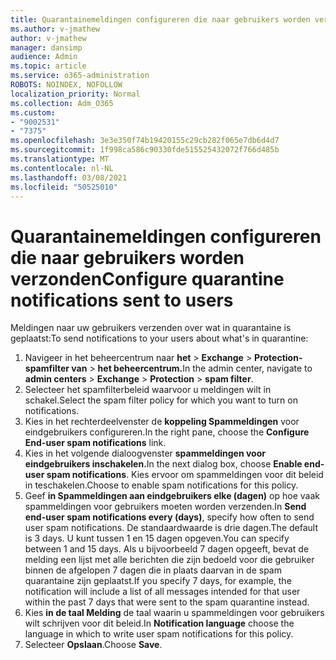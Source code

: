 ```yaml
---
title: Quarantainemeldingen configureren die naar gebruikers worden verzonden
ms.author: v-jmathew
author: v-jmathew
manager: dansimp
audience: Admin
ms.topic: article
ms.service: o365-administration
ROBOTS: NOINDEX, NOFOLLOW
localization_priority: Normal
ms.collection: Adm_O365
ms.custom:
- "9002531"
- "7375"
ms.openlocfilehash: 3e3e350f74b19420155c29cb282f065e7db6d4d7
ms.sourcegitcommit: 1f998ca586c90330fde515525432072f766d485b
ms.translationtype: MT
ms.contentlocale: nl-NL
ms.lasthandoff: 03/08/2021
ms.locfileid: "50525010"
---
```

# <a name="configure-quarantine-notifications-sent-to-users"></a><span data-ttu-id="f736e-102">Quarantainemeldingen configureren die naar gebruikers worden verzonden</span><span class="sxs-lookup"><span data-stu-id="f736e-102">Configure quarantine notifications sent to users</span></span>

<span data-ttu-id="f736e-103">Meldingen naar uw gebruikers verzenden over wat in quarantaine is geplaatst:</span><span class="sxs-lookup"><span data-stu-id="f736e-103">To send notifications to your users about what's in quarantine:</span></span>

1. <span data-ttu-id="f736e-104">Navigeer in het beheercentrum naar **het**  >  **Exchange**  >  **Protection-spamfilter van**  >  **het beheercentrum.**</span><span class="sxs-lookup"><span data-stu-id="f736e-104">In the admin center, navigate to **admin centers** > **Exchange** > **Protection** > **spam filter**.</span></span>
2. <span data-ttu-id="f736e-105">Selecteer het spamfilterbeleid waarvoor u meldingen wilt in schakel.</span><span class="sxs-lookup"><span data-stu-id="f736e-105">Select the spam filter policy for which you want to turn on notifications.</span></span>
3. <span data-ttu-id="f736e-106">Kies in het rechterdeelvenster de **koppeling Spammeldingen** voor eindgebruikers configureren.</span><span class="sxs-lookup"><span data-stu-id="f736e-106">In the right pane, choose the **Configure End-user spam notifications** link.</span></span>
4. <span data-ttu-id="f736e-107">Kies in het volgende dialoogvenster **spammeldingen voor eindgebruikers inschakelen.**</span><span class="sxs-lookup"><span data-stu-id="f736e-107">In the next dialog box, choose **Enable end-user spam notifications**.</span></span> <span data-ttu-id="f736e-108">Kies ervoor om spammeldingen voor dit beleid in teschakelen.</span><span class="sxs-lookup"><span data-stu-id="f736e-108">Choose to enable spam notifications for this policy.</span></span>
5. <span data-ttu-id="f736e-109">Geef **in Spammeldingen aan eindgebruikers elke (dagen)** op hoe vaak spammeldingen voor gebruikers moeten worden verzenden.</span><span class="sxs-lookup"><span data-stu-id="f736e-109">In **Send end-user spam notifications every (days)**, specify how often to send user spam notifications.</span></span> <span data-ttu-id="f736e-110">De standaardwaarde is drie dagen.</span><span class="sxs-lookup"><span data-stu-id="f736e-110">The default is 3 days.</span></span> <span data-ttu-id="f736e-111">U kunt tussen 1 en 15 dagen opgeven.</span><span class="sxs-lookup"><span data-stu-id="f736e-111">You can specify between 1 and 15 days.</span></span> <span data-ttu-id="f736e-112">Als u bijvoorbeeld 7 dagen opgeeft, bevat de melding een lijst met alle berichten die zijn bedoeld voor die gebruiker binnen de afgelopen 7 dagen die in plaats daarvan in de spam quarantaine zijn geplaatst.</span><span class="sxs-lookup"><span data-stu-id="f736e-112">If you specify 7 days, for example, the notification will include a list of all messages intended for that user within the past 7 days that were sent to the spam quarantine instead.</span></span>
6. <span data-ttu-id="f736e-113">Kies **in de taal Melding** de taal waarin u spammeldingen voor gebruikers wilt schrijven voor dit beleid.</span><span class="sxs-lookup"><span data-stu-id="f736e-113">In **Notification language** choose the language in which to write user spam notifications for this policy.</span></span>
7. <span data-ttu-id="f736e-114">Selecteer **Opslaan**.</span><span class="sxs-lookup"><span data-stu-id="f736e-114">Choose **Save**.</span></span>
